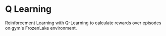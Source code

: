 # Q Learning
Reinforcement Learning with Q-Learning to calculate rewards over episodes on gym's FrozenLake environment.

